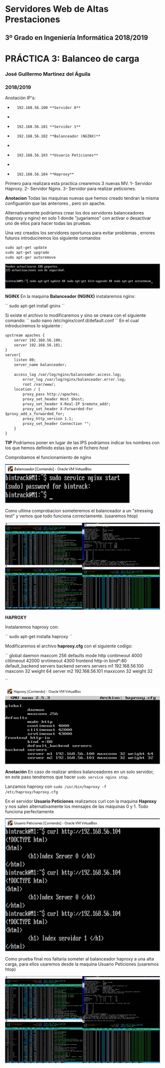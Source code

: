 Servidores Web de Altas Prestaciones
====================================
3º Grado en Ingeniería Informática 2018/2019
--------------------------------------------


# PRÁCTICA 3: Balanceo de carga
### José Guillermo Martínez del Águila
### 2018/2019


Anotación IP's:
-       192.168.56.100 **Servidor 0**
-       
-       192.168.56.101 **Servidor 1**
  
-       192.168.56.102 **Balanceador (NGINX)**
-       
-       192.168.56.103 **Usuario Peticiones**
-       
-       192.168.56.104 **Haproxy**
  
Primero para realizara esta practica crearemos 3 nuevas MV.
        1- Servidor Haproxy. 
        2- Servidor Nginx.
        3- Servidor para realizar peticiones.

**Anotacion** Todas las maquinas nuevas que hemos creado tendran la misma configuarión que las anteriores , pero sin apache.

Alternativamente podríamos crear los dos servidores balanceadores (haproxy y nginx) en solo 1 donde "jugariamos" con activar o desactivar uno de ellos para hacer todas las pruebas.

Una vez creados los servidores oportunos para evitar problemas , errores futuros introduciremos los siguiente comandos

```
sudo apt-get update
sudo apt-get upgrade
sudo apt-ger autoremove
```

![Preparación](https://github.com/BinTRack/SWAP-/blob/master/Practica%203/Preparacion%20maquina%203.PNG)

**NGINX**
En la maquina **Balanceador (NGINX)** instalaremos nginx:

´´
sudo apt-get install gninx
´´

Si existe el archivo lo modificaremos y sino se creara con el siguiente comando:
´´
sudo nano /etc/nginx/conf.d/default.conf
´´
En el cual introduciremos lo siguiente :
```
upstream apaches {
	server 192.168.56.100;
	server 192.168.56.101;
}
server{
	listen 80;
	server_name balanceador;

	access_log /var/log/nginx/balanceador.access.log;
        error_log /var/log/nginx/balanceador.error.log; 
        root /var/www/;
	location / {
		proxy_pass http://apaches;
		proxy_set_header Host $host;
		proxy_set_header X-Real-IP $remote_addr;
		proxy_set_header X-Forwarded-For 	$proxy_add_x_forwarded_for;
		proxy_http_version 1.1;
		proxy_set_header Connection "";
	}
}

```
**TIP** Podríamos poner en lugar de las IPS  podríamos indicar los nombres con los que hemos definido estas ips en el fichero *host*

Comprobamos el funcionamiento de nginx


![TestNginx](https://github.com/BinTRack/SWAP-/blob/master/Practica%203/Test%20nginx.PNG)

Como ultima comprobacion someteremos el balanceador a un "stressing test" y vemos que todo funciona correctamente. (usaremos htop) 

![GNINX](https://github.com/BinTRack/SWAP-/blob/master/Practica%203/Gninx.png)

**HAPROXY**

Instalaremos haproxy con:

´´
sudo apt-get installa haproxy
´´

Modificaremos el archivo **haproxy.cfg** con el siguiente codigo:

´´
global
        daemon
        maxcom 256
defaults
        mode http
        contimeout 4000
        clitimeout 42000
        srvtimeout 4300
frontend http-in
        bind*:80
        default_backend servers
backend servers
        servers m1 192.168.56.100 maxconn 32 weight 64
        server m2 192.168.56.101 maxxconn 32 weight 32

´´

![haproxy.cfg](https://github.com/BinTRack/SWAP-/blob/master/Practica%203/haproxy.cfg.PNG)

**Anotación** En caso de realizar ambos balanceadores en un solo servidor, en este paso tendremos que hacer `sudo service nginx stop`.

Lanzamos haproxy con `sudo /usr/bin/haproxy -f /etc/haproxy/haproxy.cfg`

En el servidor **Usuario Peticiones** realizamos curl con la maquina **Haproxy** y nos salen alternativamente  los mensajes de las máquinas 0 y 1. Todo funciona perfectamente

 ![FuncionaHaproxy](https://github.com/BinTRack/SWAP-/blob/master/Practica%203/Funciona%20Haproxy.PNG)

Como prueba final nos faltaría someter al balanceador haproxy a una alta carga, para ellos usaremos desde la maquina Usuario Peticiones  (usaremos htop)

![haproxy](https://github.com/BinTRack/SWAP-/blob/master/Practica%203/haproxy.png)




 
